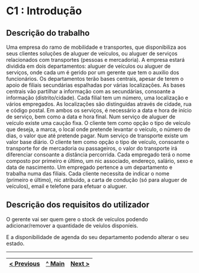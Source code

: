 # C1 : Introdução


## Descrição do trabalho

Uma empresa do ramo de mobilidade e transportes, que disponibiliza aos seus clientes soluções de aluguer de veículos, ou aluguer de serviços relacionados com transportes (pessoas e mercadoria).
A empresa estará dividida em dois departamentos: aluguer de veículos ou aluguer de serviços, onde cada um é gerido por um gerente que tem o auxilio dos funcionários.
Os departamentos terão bases centrais, apesar de terem o apoio de filiais secundárias espalhadas por várias localizações. As bases centrais vão partilhar a informação com as secundárias, consoante a informação (distrito/cidade). Cada filial tem um número, uma localização e vários empregados. As localizações são distinguidas através de cidade, rua e código postal.
Em ambos os serviços, é necessário a data e hora de início de serviço, bem como a data e hora final.
Num serviço de aluguer de veículo existe uma caução fixa. O cliente tem como opção o tipo de veículo que deseja, a marca, o local onde pretende levantar o veículo, o número de dias, o valor que até pretende pagar.
Num serviço de transporte existe um valor base diário. O cliente tem como opção o tipo de veículo, consoante o transporte for de mercadoria ou passageiros, o valor do transporte irá diferenciar consoante a distância percorrida.
Cada empregado terá o nome composto por primeiro e último, um nic associado, endereço, salário, sexo e data de nascimento. Um empregado pertence a um departamento e trabalha numa das filiais. 
Cada cliente necessita de indicar o nome (primeiro e último), nic atribuido, a carta de condução (só para aluguer de veículos), email e telefone para efetuar o aluguer.



## Descrição dos requisitos do utilizador

O gerente vai ser quem gere o stock de veículos podendo adicionar/remover a quantidade de veíulos disponíeis.  

E a disponibilidade de agenda do seu departamento podendo alterar o seu estado.


---
[< Previous](rebd00.md) | [^ Main](https://github.com/exemploTrabalho/reportSIBD/) | [Next >](rebd02.md)
:--- | :---: | ---: 
